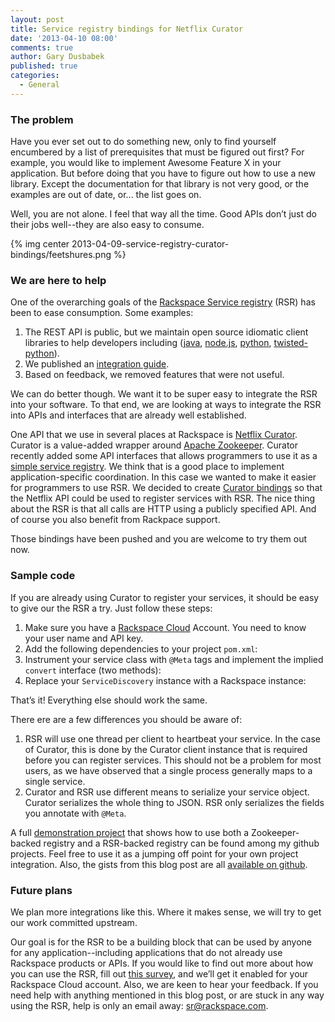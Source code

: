 ```yaml
---
layout: post
title: Service registry bindings for Netflix Curator
date: '2013-04-10 08:00'
comments: true
author: Gary Dusbabek
published: true
categories:
  - General
---
```


### The problem

Have you ever set out to do something new, only to find yourself encumbered by a list of prerequisites that
must be figured out first?  For example, you would like to implement Awesome Feature X in your application.
But before doing that you have to figure out how to use a new library.  Except the documentation for that
library is not very good, or the examples are out of date, or... the list goes on.

<!-- more -->

Well, you are not alone. I feel that way all the time.  Good APIs don’t just do their jobs well--they are
also easy to consume.

{% img center 2013-04-09-service-registry-curator-bindings/feetshures.png %}

### We are here to help

One of the overarching goals of the [Rackspace Service registry](https://dfw.registry.api.rackspacecloud.com/)
(RSR) has been to ease consumption.  Some examples:

1. The REST API is public, but we maintain open source idiomatic client libraries to help developers including
   ([java](https://github.com/racker/java-service-registry-client),
   [node.js](https://github.com/racker/node-service-registry-client),
   [python](https://github.com/racker/python-service-registry-client),
   [twisted-python](https://github.com/racker/python-twisted-service-registry-client)).
2. We published an [integration guide](https://docs.rackspace.com/rsr/api/v1.0/sr-devguide/content/integration-instructions.html).
3. Based on feedback, we removed features that were not useful.

We can do better though.  We want it to be super easy to integrate the RSR into your software.
To that end, we are looking at ways to integrate the RSR into APIs and interfaces that are already
well established.

One API that we use in several places at Rackspace is
[Netflix Curator](https://github.com/netflix/curator).  Curator is a value-added wrapper around
[Apache Zookeeper](http://zookeeper.apache.org/).  Curator recently added some API interfaces that allows programmers
to use it as a [simple service registry](https://github.com/Netflix/curator/wiki/Service-Discovery).  We think that
is a good place to implement application-specific coordination.  In this case we wanted to make it easier for
programmers to use RSR.  We decided to create
[Curator bindings](https://github.com/racker/java-service-registry-client/pull/20) so that the Netflix API could be
used to register services with RSR.  The nice thing about the RSR
is that all calls are HTTP using a publicly specified API.  And of course you also benefit from Rackpace support.

Those bindings have been pushed and you are welcome to try them out now.

### Sample code

If you are already using Curator to register your services, it should be easy to give our the RSR a try.
Just follow these steps:


1. Make sure you have a [Rackspace Cloud](http://www.rackspace.com/cloud/) Account.  You need to know your user
   name and API key.
2. Add the following dependencies to your project <code>pom.xml</code>:
   <script src="https://gist.github.com/gdusbabek/5338824.js?file=pom_snippet.xml" type="text/javascript"></script>
3. Instrument your service class with <code>@Meta</code> tags and implement the implied <code>convert</code> interface
   (two methods):
   <script src="https://gist.github.com/gdusbabek/5338824.js?file=service_class_0.java" type="text/javascript"></script>
4. Replace your <code>ServiceDiscovery</code> instance with a Rackspace instance:
   <script src="https://gist.github.com/gdusbabek/5338824.js?file=rsr_discovery_build.java" type="text/javascript"></script>

That’s it!  Everything else should work the same.

There ere are a few differences you should be aware of:

1.  RSR will use one thread per client to heartbeat your service.  In the case of Curator, this is done by the
    Curator client instance that is required before you can register services.  This should not be a problem for
    most users, as we have observed that a single process generally maps to a single service.
2.  Curator and RSR use different means to serialize your service object.  Curator serializes the whole thing to
    JSON.  RSR only serializes the fields you annotate with <code>@Meta</code>.

A full [demonstration project](https://github.com/gdusbabek/rsr_curator) that shows how to use both a Zookeeper-backed
registry and a RSR-backed registry can be found among my github projects.  Feel free to use it as a jumping off point
for your own project integration.  Also, the gists from this blog post are all
[available on github](https://gist.github.com/gdusbabek/5338824).

### Future plans

We plan more integrations like this.  Where it makes sense, we will try to get our work committed upstream.

Our goal is for the RSR to be a building block that can be used by anyone for any application--including
applications that do not already use Rackspace products or APIs.  If you would like to find out more about how you can
use the RSR, fill out [this survey](https://surveys.rackspace.com/Survey.aspx?s=f3d6e51580ab4510a564487fafdafdfd),
and we’ll get it enabled for your Rackspace Cloud account.  Also, we are keen to hear your feedback.  If you need help
with anything mentioned in this blog post, or are stuck in any way using the RSR, help is only an email
away: [sr@rackspace.com](mailto://sr@rackspace.com).
